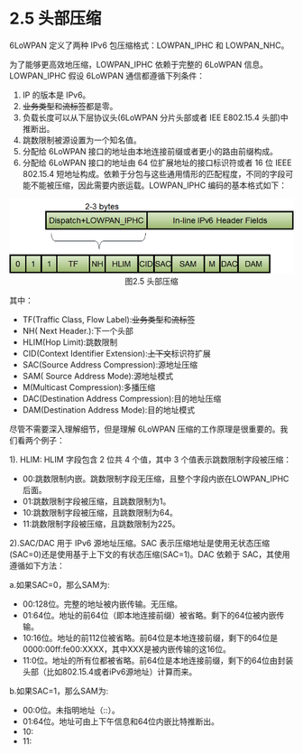 # 2.5 头部压缩
6LoWPAN 定义了两种 IPv6 包压缩格式：LOWPAN_IPHC 和 LOWPAN_NHC。

为了能够更高效地压缩，LOWPAN_IPHC 依赖于完整的 6LoWPAN 信息。LOWPAN_IPHC 假设 6LoWPAN 通信都遵循下列条件：
1. IP 的版本是 IPv6。
2. ~~业务类型~~和~~流标签~~都是零。
3. 负载长度可以从下层协议头(6LoWPAN 分片头部或者 IEE E802.15.4 头部)中推断出。
4. 跳数限制被源设置为一个知名值。
5. 分配给 6LoWPAN 接口的地址由本地连接前缀或者更小的路由前缀构成。
6. 分配给 6LoWPAN 接口的地址由 64 位扩展地址的接口标识符或者 16 位 IEEE 802.15.4 短地址构成。依赖于分包与这些通用情形的匹配程度，不同的字段可能不能被压缩，因此需要内嵌运载。LOWPAN_IPHC 编码的基本格式如下：

<center><img src="/images/iot_in_five_days/2/image005.png" /></center>
<center>图2.5 头部压缩</center>

其中：
* TF(Traffic Class, Flow Label):~~业务类型~~和~~流标签~~
* NH( Next Header.):下一个头部
* HLIM(Hop Limit):跳数限制
* CID(Context Identifier Extension):~~上下文~~标识符扩展
* SAC(Source Address Compression):源地址压缩
* SAM( Source Address Mode):源地址模式
* M(Multicast Compression):多播压缩
* DAC(Destination Address Compression):目的地址压缩
* DAM(Destination Address Mode):目的地址模式

尽管不需要深入理解细节，但是理解 6LoWPAN 压缩的工作原理是很重要的。我们看两个例子：

1). HLIM: HLIM 字段包含 2 位共 4 个值，其中 3 个值表示跳数限制字段被压缩：
* 00:跳数限制内嵌。跳数限制字段无压缩，且整个字段内嵌在LOWPAN_IPHC后面。
* 01:跳数限制字段被压缩，且跳数限制为1。
* 10:跳数限制字段被压缩，且跳数限制为64。
* 11:跳数限制字段被压缩，且跳数限制为225。

2).SAC/DAC 用于 IPv6 源地址压缩。SAC 表示压缩地址是使用无状态压缩(SAC=0)还是使用基于上下文的有状态压缩(SAC=1)。DAC 依赖于 SAC，其使用遵循如下方法：

a.如果SAC=0，那么SAM为:
* 00:128位。完整的地址被内嵌传输。无压缩。
* 01:64位。地址的前64位（即本地连接前缀）被省略。剩下的64位被内嵌传输。
* 10:16位。地址的前112位被省略。前64位是本地连接前缀，剩下的64位是 0000:00ff:fe00:XXXX，其中XXX是被内嵌传输的这16位。
* 11:0位。地址的所有位都被省略。前64位是本地连接前缀，剩下的64位由封装头部（比如802.15.4或者iPv6源地址）计算而来。

b.如果SAC=1，那么SAM为:
* 00:0位。未指明地址（::）。
* 01:64位。地址可由上下午信息和64位内嵌比特推断出。
* 10:
* 11:

